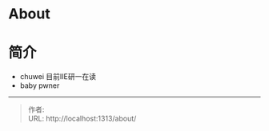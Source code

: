 # About


# 简介

- chuwei 目前IIE研一在读
- baby pwner

---

> 作者: <no value>  
> URL: http://localhost:1313/about/  

